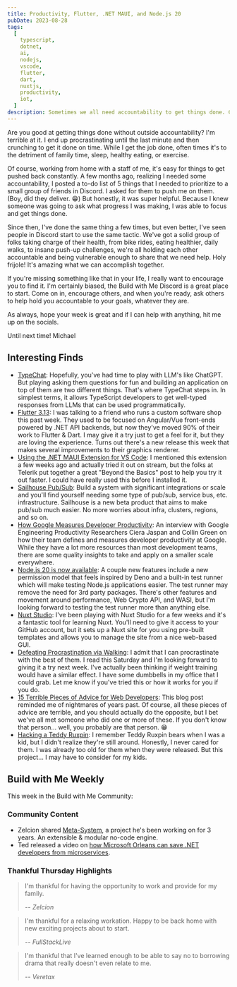 ```yaml
---
title: Productivity, Flutter, .NET MAUI, and Node.js 20
pubDate: 2023-08-28
tags:
  [
    typescript,
    dotnet,
    ai,
    nodejs,
    vscode,
    flutter,
    dart,
    nuxtjs,
    productivity,
    iot,
  ]
description: Sometimes we all need accountability to get things done. Communities are great for encouraging and sometimes prodding you to get moving.
---
```


Are you good at getting things done without outside accountability? I'm terrible at it. I end up procrastinating until the last minute and then crunching to get it done on time. While I get the job done, often times it's to the detriment of family time, sleep, healthy eating, or exercise.

Of course, working from home with a staff of me, it's easy for things to get pushed back constantly. A few months ago, realizing I needed some accountability, I posted a to-do list of 5 things that I needed to prioritize to a small group of friends in Discord. I asked for them to push me on them. (Boy, did they deliver. 😁) But honestly, it was super helpful. Because I knew someone was going to ask what progress I was making, I was able to focus and get things done.

Since then, I've done the same thing a few times, but even better, I've seen people in Discord start to use the same tactic. We've got a solid group of folks taking charge of their health, from bike rides, eating healthier, daily walks, to insane push-up challenges, we're all holding each other accountable and being vulnerable enough to share that we need help. Holy frijole! It's amazing what we can accomplish together.

If you're missing something like that in your life, I really want to encourage you to find it. I'm certainly biased, the Build with Me Discord is a great place to start. Come on in, encourage others, and when you're ready, ask others to help hold you accountable to your goals, whatever they are.

As always, hope your week is great and if I can help with anything, hit me up on the socials.

Until next time!
Michael

## Interesting Finds

- [TypeChat](https://microsoft.github.io/TypeChat/): Hopefully, you've had time to play with LLM's like ChatGPT. But playing asking them questions for fun and building an application on top of them are two different things. That's where TypeChat steps in. In simplest terms, it allows TypeScript developers to get well-typed responses from LLMs that can be used programmatically.
- [​Flutter 3.13](https://medium.com/flutter/whats-new-in-flutter-3-13-479d9b11df4d): I was talking to a friend who runs a custom software shop this past week. They used to be focused on Angular/Vue front-ends powered by .NET API backends, but now they've moved 90% of their work to Flutter & Dart. I may give it a try just to get a feel for it, but they are loving the experience. Turns out there's a new release this week that makes several improvements to their graphics renderer.
- [​Using the .NET MAUI Extension for VS Code](https://www.telerik.com/blogs/beyond-basics-getting-started-net-maui-extension-visual-studio-code): I mentioned this extension a few weeks ago and actually tried it out on stream, but the folks at Telerik put together a great "Beyond the Basics" post to help you try it out faster. I could have really used this before I installed it.
- [​Sailhouse Pub/Sub](https://sailhouse.dev/): Build a system with significant integrations or scale and you'll find yourself needing some type of pub/sub, service bus, etc. infrastructure. Sailhouse is a new beta product that aims to make pub/sub much easier. No more worries about infra, clusters, regions, and so on.
- [How Google Measures Developer Productivity](https://newsletter.abinoda.com/p/how-google-measures-productivity): An interview with Google Engineering Productivity Researchers Ciera Jaspan and Collin Green on how their team defines and measures developer productivity at Google. While they have a lot more resources than most development teams, there are some quality insights to take and apply on a smaller scale everywhere.
- [Node.js 20 is now available](https://nodejs.org/en/blog/announcements/v20-release-announce): A couple new features include a new permission model that feels inspired by Deno and a built-in test runner which will make testing Node.js applications easier. The test runner may remove the need for 3rd party packages. There's other features and movement around performance, Web Crypto API, and WASI, but I'm looking forward to testing the test runner more than anything else.
- [Nuxt Studio](https://nuxt.studio/): I've been playing with Nuxt Studio for a few weeks and it's a fantastic tool for learning Nuxt. You'll need to give it access to your GitHub account, but it sets up a Nuxt site for you using pre-built templates and allows you to manage the site from a nice web-based GUI.
- [Defeating Procrastination via Walking](https://hackernoon.com/how-to-defeat-procrastination-via-walking?source=rss): I admit that I can procrastinate with the best of them. I read this Saturday and I'm looking forward to giving it a try next week. I've actually been thinking if weight training would have a similar effect. I have some dumbbells in my office that I could grab. Let me know if you've tried this or how it works for you if you do.
- [15 Terrible Pieces of Advice for Web Developers](https://fadamakis.com/15-terrible-advice-for-web-developers-e821e95f5d18): This blog post reminded me of nightmares of years past. Of course, all these pieces of advice are terrible, and you should actually do the opposite, but I bet we've all met someone who did one or more of these. If you don't know that person... well, you probably are that person. 😁
- [Hacking a Teddy Ruxpin](https://learn.adafruit.com/teddy-ruxpin-rebuild/overview): I remember Teddy Ruxpin bears when I was a kid, but I didn't realize they're still around. Honestly, I never cared for them. I was already too old for them when they were released. But this project... I may have to consider for my kids.

## Build with Me Weekly

This week in the Build with Me Community:

### Community Content

- Zelcion shared [Meta-System](https://mapikit.github.io/meta-system-docs/), a project he's been working on for 3 years. An extensible & modular no-code engine.
- Ted released a video on [how Microsoft Orleans can save .NET developers from microservices](https://www.youtube.com/watch?v=2p_83Umbj2I).

### Thankful Thursday Highlights

> I'm thankful for having the opportunity to work and provide for my family.
>
> -- _Zelcion_

> I'm thankful for a relaxing workation. Happy to be back home with new exciting projects about to start.
>
> -- _FullStackLive_

> I'm thankful that I've learned enough to be able to say no to borrowing drama that really doesn't even relate to me.
>
> -- _Veretax_
